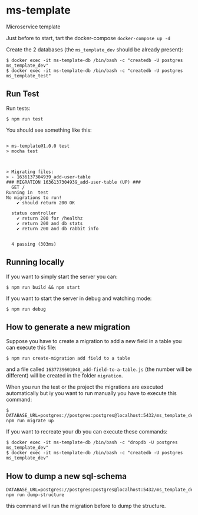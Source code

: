 # ms-template

Microservice template

Just before to start, tart the docker-compose `docker-compose up -d`

Create the 2 databases (the `ms_template_dev` should be already present):

```
$ docker exec -it ms-template-db /bin/bash -c "createdb -U postgres ms_template_dev"
$ docker exec -it ms-template-db /bin/bash -c "createdb -U postgres ms_template_test"
```

## Run Test

Run tests:

```
$ npm run test
```

You should see something like this:

```

> ms-template@1.0.0 test
> mocha test



> Migrating files:
> - 1636137304939_add-user-table
### MIGRATION 1636137304939_add-user-table (UP) ###
  GET /
Running in  test
No migrations to run!
    ✔ should return 200 OK

  status controller
    ✔ return 200 for /healthz
    ✔ return 200 and db stats
    ✔ return 200 and db rabbit info


  4 passing (303ms)

```

## Running locally

If you want to simply start the server you can:

```
$ npm run build && npm start
```

If you want to start the server in debug and watching mode:

```
$ npm run debug
```

## How to generate a new migration

Suppose you have to create a migration to add a new field in a table you can execute this file:

```
$ npm run create-migration add field to a table
```

and a file called `1637739601040_add-field-to-a-table.js` (the number will be different) will be created in the folder `migration`.

When you run the test or the project the migrations are executed automatically but iy you want to run manually you have to execute this command:

```
$ DATABASE_URL=postgres://postgres:postgres@localhost:5432/ms_template_dev npm run migrate up
```

If you want to recreate your db you can execute these commands:

```
$ docker exec -it ms-template-db /bin/bash -c "dropdb -U postgres ms_template_dev"
$ docker exec -it ms-template-db /bin/bash -c "createdb -U postgres ms_template_dev"
```

## How to dump a new sql-schema

```
DATABASE_URL=postgres://postgres:postgres@localhost:5432/ms_template_dev npm run dump-structure
```

this command will run the migration before to dump the structure.

